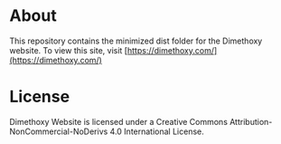 # About

This repository contains the minimized dist folder for the Dimethoxy website.
To view this site, visit [https://dimethoxy.com/](https://dimethoxy.com/)


# License

Dimethoxy Website is licensed under a Creative Commons Attribution-NonCommercial-NoDerivs 4.0 International License.
